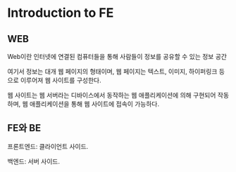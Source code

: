 # Introduction to FE 

## WEB 

Web이란 인터넷에 연결된 컴퓨터들을 통해 사람들이 정보를 공유할 수 있는 정보 공간

여기서 정보는 대개 웹 페이지의 형태이며, 웹 페이지는 텍스트, 이미지, 하이퍼링크 등으로 이루어져 웹 사이트를 구성한다.

웹 사이트는 웹 서버라는 디바이스에서 동작하는 웹 애플리케이션에 의해 구현되어 작동하며, 웹 애플리케이션을 통해 웹 사이트에 접속이 가능하다.

## FE와 BE 

프론트엔드: 클라이언트 사이드. 

백엔드: 서버 사이드.


